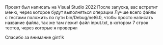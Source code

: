 Проект был написать на Visual Studio 2022
После запуска, вас встретит меню, через которое будут выполняться операции
Лучше всего файлы с тестами положить по пути bin/Debug/net6.0, чтобы просто написать название файла, так же там лежит файл input.txt, в котором 7 строк тестов, через которые я проверял

Спасибо за внимание
gint1k
